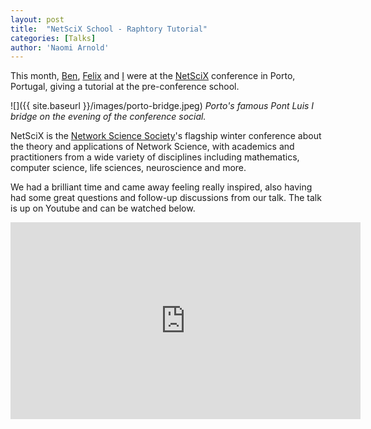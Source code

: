 ```yaml
---
layout: post
title:  "NetSciX School - Raphtory Tutorial"
categories: [Talks]
author: 'Naomi Arnold'
---
```


This month, [Ben](https://twitter.com/miratepuffin), [Felix](https://twitter.com/felixcuadrado) and [I](https://twitter.com/narnolddd) were at the [NetSciX](https://netscix.dcc.fc.up.pt/) conference in Porto, Portugal, giving a tutorial at the pre-conference school. 

![]({{ site.baseurl }}/images/porto-bridge.jpeg)
*Porto's famous Pont Luis I bridge on the evening of the conference social.*

NetSciX is the [Network Science Society](https://netscisociety.net/home)'s flagship winter conference about the theory and applications of Network Science, with academics and practitioners from a wide variety of disciplines including mathematics, computer science, life sciences, neuroscience and more.

We had a brilliant time and came away feeling really inspired, also having had some great questions and follow-up discussions from our talk. The talk is up on Youtube and can be watched below.

<p align="center">
<iframe width="560" height="315" src="https://www.youtube.com/embed/QxhrONca4FE" title="YouTube video player" frameborder="0" allow="accelerometer; autoplay; clipboard-write; encrypted-media; gyroscope; picture-in-picture" allowfullscreen></iframe>
</p>